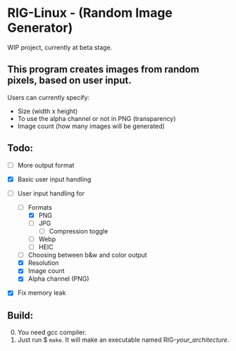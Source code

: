 # RIG-Linux - (Random Image Generator)
WIP project, currently at beta stage.

## This program creates images from random pixels, based on user input.
Users can currently specify:
- Size (width x height)
- To use the alpha channel or not in PNG (transparency)
- Image count (how many images will be generated)



## Todo:
- [ ] More output format
- [x] Basic user input handling
- [ ] User input handling for
  - [ ] Formats
    - [x] PNG
    - [ ] JPG
      - [ ] Compression toggle
    - [ ] Webp
    - [ ] HEIC
  - [ ] Choosing between b&w and color output
  - [x] Resolution
  - [x] Image count
  - [x] Alpha channel (PNG)
- [x] Fix memory leak


## Build:
0. You need gcc compiler.
1. Just run $ `make`. It will make an executable named RIG-_your_architecture_.


